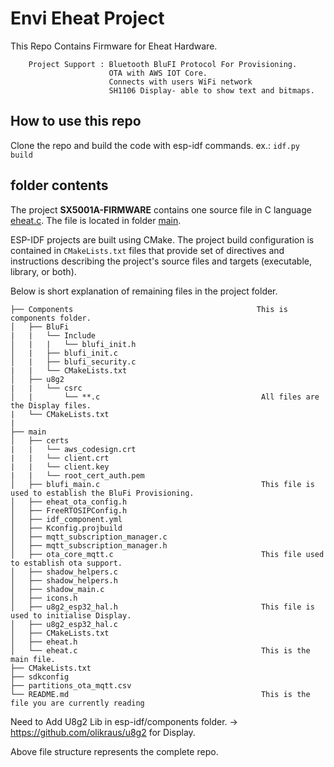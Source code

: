 # Envi Eheat Project

This Repo Contains Firmware for Eheat Hardware.  

```text
    Project Support : Bluetooth BluFI Protocol For Provisioning.
                      OTA with AWS IOT Core.
                      Connects with users WiFi network
                      SH1106 Display- able to show text and bitmaps.
```

## How to use this repo

Clone the repo and build the code with esp-idf commands. ex.: ```idf.py build```

## folder contents

The project **SX5001A-FIRMWARE** contains one source file in C language [eheat.c](main/eheat.c).
The file is located in folder [main](main).

ESP-IDF projects are built using CMake. The project build configuration is contained in `CMakeLists.txt`
files that provide set of directives and instructions describing the project's source files and targets
(executable, library, or both).

Below is short explanation of remaining files in the project folder.

```text
├── Components                                         This is components folder.
│   ├── BluFi
|   |   └── Include
│   |   |   └── blufi_init.h
│   |   ├── blufi_init.c
│   |   ├── blufi_security.c
|   |   └── CMakeLists.txt
│   ├── u8g2
|   |   └── csrc
│   |       └── **.c                                    All files are the Display files.
|   └── CMakeLists.txt
|
├── main
│   ├── certs
|   |   └── aws_codesign.crt
|   |   └── client.crt
|   |   └── client.key
|   |   └── root_cert_auth.pem
│   ├── blufi_main.c                                    This file is used to establish the BluFi Provisioning.
│   ├── eheat_ota_config.h
│   ├── FreeRTOSIPConfig.h
│   ├── idf_component.yml
│   ├── Kconfig.projbuild
│   ├── mqtt_subscription_manager.c
│   ├── mqtt_subscription_manager.h
│   ├── ota_core_mqtt.c                                 This file used to establish ota support.
│   ├── shadow_helpers.c
│   ├── shadow_helpers.h
│   ├── shadow_main.c
│   ├── icons.h
│   ├── u8g2_esp32_hal.h                                This file is used to initialise Display.
│   ├── u8g2_esp32_hal.c
│   ├── CMakeLists.txt
│   ├── eheat.h
│   └── eheat.c                                         This is the main file. 
├── CMakeLists.txt
├── sdkconfig
├── partitions_ota_mqtt.csv
└── README.md                                           This is the file you are currently reading
```

Need to Add U8g2 Lib in esp-idf/components folder. -> <https://github.com/olikraus/u8g2> for Display.

Above file structure represents the complete repo.

